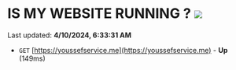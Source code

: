 # IS MY WEBSITE RUNNING ? [![](https://img.shields.io/static/v1?label=Sponsor&message=%E2%9D%A4&logo=GitHub&color=%23fe8e86)](https://github.com/sponsors/<username>)

Last updated: **4/10/2024, 6:33:31 AM**

- `GET` [https://youssefservice.me](https://youssefservice.me) - **Up** (149ms)
